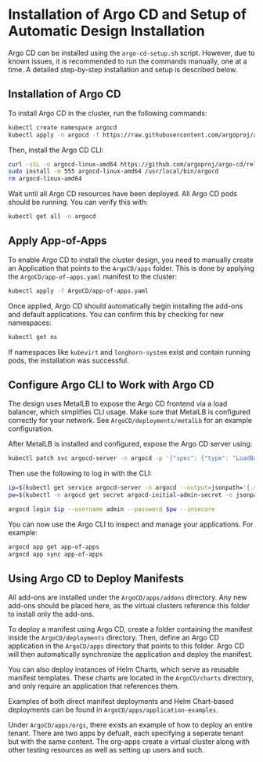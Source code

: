 # Installation of Argo CD and Setup of Automatic Design Installation

Argo CD can be installed using the `argo-cd-setup.sh` script. However, due to known issues, it is recommended to run the commands manually, one at a time. A detailed step-by-step installation and setup is described below.

## Installation of Argo CD

To install Argo CD in the cluster, run the following commands:

```sh
kubectl create namespace argocd
kubectl apply -n argocd -f https://raw.githubusercontent.com/argoproj/argo-cd/stable/manifests/install.yaml
```

Then, install the Argo CD CLI:

```sh
curl -sSL -o argocd-linux-amd64 https://github.com/argoproj/argo-cd/releases/latest/download/argocd-linux-amd64
sudo install -m 555 argocd-linux-amd64 /usr/local/bin/argocd
rm argocd-linux-amd64
```

Wait until all Argo CD resources have been deployed. All Argo CD pods should be running. You can verify this with:

```sh
kubectl get all -n argocd
```

## Apply App-of-Apps

To enable Argo CD to install the cluster design, you need to manually create an Application that points to the `ArgoCD/apps` folder. This is done by applying the `ArgoCD/app-of-apps.yaml` manifest to the cluster:

```sh
kubectl apply -f ArgoCD/app-of-apps.yaml
```

Once applied, Argo CD should automatically begin installing the add-ons and default applications. You can confirm this by checking for new namespaces:

```sh
kubectl get ns
```

If namespaces like `kubevirt` and `longhorn-system` exist and contain running pods, the installation was successful.

## Configure Argo CLI to Work with Argo CD

The design uses MetalLB to expose the Argo CD frontend via a load balancer, which simplifies CLI usage. Make sure that MetalLB is configured correctly for your network. See `ArgoCD/deployments/metalLb` for an example configuration.

After MetalLB is installed and configured, expose the Argo CD server using:

```sh
kubectl patch svc argocd-server -n argocd -p '{"spec": {"type": "LoadBalancer"}}'
```

Then use the following to log in with the CLI:

```sh
ip=$(kubectl get service argocd-server -n argocd --output=jsonpath='{.status.loadBalancer.ingress[0].ip}')
pw=$(kubectl -n argocd get secret argocd-initial-admin-secret -o jsonpath="{.data.password}" | base64 -d)

argocd login $ip --username admin --password $pw --insecure
```

You can now use the Argo CLI to inspect and manage your applications. For example:

```sh
argocd app get app-of-apps
argocd app sync app-of-apps
```

## Using Argo CD to Deploy Manifests

All add-ons are installed under the `ArgoCD/apps/addons` directory. Any new add-ons should be placed here, as the virtual clusters reference this folder to install only the add-ons. 

To deploy a manifest using Argo CD, create a folder containing the manifest inside the `ArgoCD/deployments` directory. Then, define an Argo CD application in the `ArgoCD/apps` directory that points to this folder. Argo CD will then automatically synchronize the application and deploy the manifest.

You can also deploy instances of Helm Charts, which serve as reusable manifest templates. These charts are located in the `ArgoCD/charts` directory, and only require an application that references them.

Examples of both direct manifest deployments and Helm Chart-based deployments can be found in `ArgoCD/apps/application-examples`.

Under `ArgoCD/apps/orgs`, there exists an example of how to deploy an entire tenant. There are two apps by defualt, each specifying a seperate tenant but with the same content. The org-apps create a virtual cluster along with other testing resources as well as setting up users and such.